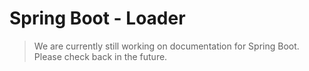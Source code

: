 # Spring Boot - Loader
 
> We are currently still working on documentation for Spring Boot. Please check back
> in the future.
